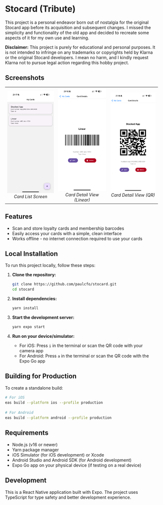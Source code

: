 # Stocard (Tribute)

This project is a personal endeavor born out of nostalgia for the original Stocard app before its acquisition and subsequent changes. I missed the simplicity and functionality of the old app and decided to recreate some aspects of it for my own use and learning.

**Disclaimer:** This project is purely for educational and personal purposes. It is not intended to infringe on any trademarks or copyrights held by Klarna or the original Stocard developers. I mean no harm, and I kindly request Klarna not to pursue legal action regarding this hobby project.

## Screenshots

<div align="center">
  <table>
    <tr>
      <td align="center">
        <img src="screenshots/snapshot-3.jpeg" width="250" alt="Card List Screen" />
        <br />
        <em>Card List Screen</em>
      </td>
      <td align="center">
        <img src="screenshots/snapshot-2.jpeg" width="250" alt="Card Detail Screen" />
        <br />
        <em>Card Detail View (Linear)</em>
      </td>
      <td align="center">
        <img src="screenshots/snapshot-1.jpeg" width="250" alt="Barcode Scanner" />
        <br />
        <em>Card Detail View (QR) </em>
      </td>
    </tr>

  </table>
</div>

## Features

- Scan and store loyalty cards and membership barcodes
- Easily access your cards with a simple, clean interface
- Works offline - no internet connection required to use your cards

## Local Installation

To run this project locally, follow these steps:

1. **Clone the repository:**

   ```bash
   git clone https://github.com/paulcfo/stocard.git
   cd stocard
   ```

2. **Install dependencies:**

   ```bash
   yarn install
   ```

3. **Start the development server:**

   ```bash
   yarn expo start
   ```

4. **Run on your device/simulator:**
   - For iOS: Press `i` in the terminal or scan the QR code with your camera app
   - For Android: Press `a` in the terminal or scan the QR code with the Expo Go app

## Building for Production

To create a standalone build:

```bash
# For iOS
eas build --platform ios --profile production

# For Android
eas build --platform android --profile production
```

## Requirements

- Node.js (v16 or newer)
- Yarn package manager
- iOS Simulator (for iOS development) or Xcode
- Android Studio and Android SDK (for Android development)
- Expo Go app on your physical device (if testing on a real device)

## Development

This is a React Native application built with Expo. The project uses TypeScript for type safety and better development experience.

